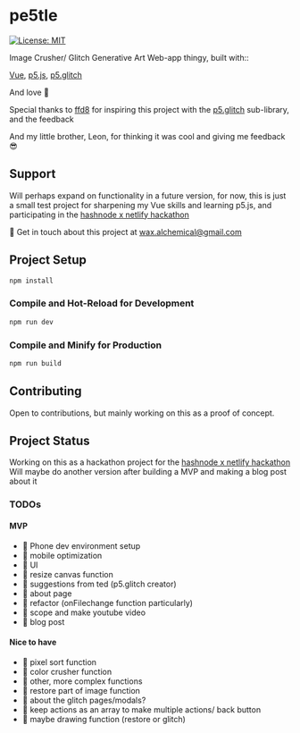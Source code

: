 # pe5tle
 [![License: MIT](https://img.shields.io/badge/License-MIT-yellow.svg)](https://opensource.org/licenses/MIT)

Image Crusher/ Glitch Generative Art Web-app thingy, built with::

[Vue](https://vuejs.org/), [p5.js](https://p5js.org/), [p5.glitch](https://p5.glitch.me/)

And love :black_heart:

Special thanks to [ffd8](https://github.com/ffd8) for inspiring this project with the [p5.glitch](https://p5.glitch.me/) sub-library, and the feedback

And my little brother, Leon, for thinking it was cool and giving me feedback :sunglasses:

## Support

Will perhaps expand on functionality in a future version, for now, this is just a small test project for sharpening my Vue skills and learning p5.js, and participating in the [hashnode x netlify hackathon](https://townhall.hashnode.com/netlify-hackathon)

:love_letter: Get in touch about this project at wax.alchemical@gmail.com

## Project Setup

```sh
npm install
```

### Compile and Hot-Reload for Development

```sh
npm run dev
```

### Compile and Minify for Production

```sh
npm run build
```

## Contributing

Open to contributions, but mainly working on this as a proof of concept.

## Project Status

Working on this as a hackathon project for the [hashnode x netlify hackathon](https://townhall.hashnode.com/netlify-hackathon)
Will maybe do another version after building a MVP and making a blog post about it

### TODOs

#### MVP

- :black_heart: Phone dev environment setup
- :black_heart: mobile optimization
- :black_heart: UI
- :black_heart: resize canvas function
- :black_heart: suggestions from ted (p5.glitch creator)
- :black_heart: about page
- :black_heart: refactor (onFilechange function particularly)
- :black_heart: scope and make youtube video
- :black_heart: blog post

#### Nice to have

- :black_heart: pixel sort function
- :black_heart: color crusher function
- :black_heart: other, more complex functions
- :black_heart: restore part of image function
- :black_heart: about the glitch pages/modals?
- :black_heart: keep actions as an array to make multiple actions/ back button
- :black_heart: maybe drawing function (restore or glitch)

